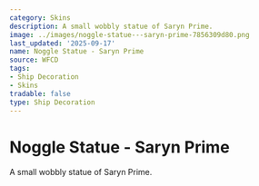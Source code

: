 ```yaml
---
category: Skins
description: A small wobbly statue of Saryn Prime.
image: ../images/noggle-statue---saryn-prime-7856309d80.png
last_updated: '2025-09-17'
name: Noggle Statue - Saryn Prime
source: WFCD
tags:
- Ship Decoration
- Skins
tradable: false
type: Ship Decoration
---
```


# Noggle Statue - Saryn Prime

A small wobbly statue of Saryn Prime.

